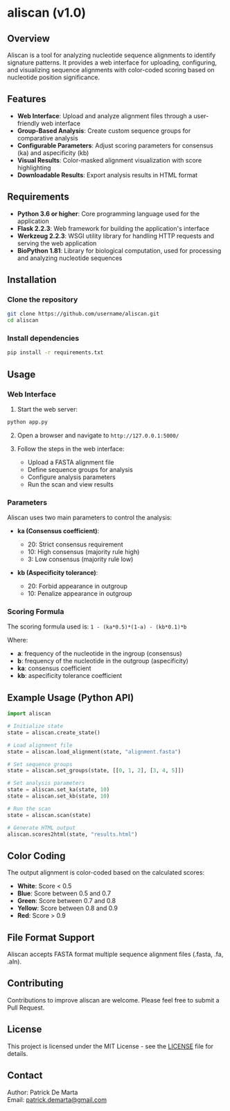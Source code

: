 # aliscan (v1.0)

## Overview

Aliscan is a tool for analyzing nucleotide sequence alignments to identify signature patterns. It provides a web interface for uploading, configuring, and visualizing sequence alignments with color-coded scoring based on nucleotide position significance.

## Features

- **Web Interface**: Upload and analyze alignment files through a user-friendly web interface
- **Group-Based Analysis**: Create custom sequence groups for comparative analysis
- **Configurable Parameters**: Adjust scoring parameters for consensus (ka) and aspecificity (kb)
- **Visual Results**: Color-masked alignment visualization with score highlighting
- **Downloadable Results**: Export analysis results in HTML format

## Requirements

- **Python 3.6 or higher**: Core programming language used for the application
- **Flask 2.2.3**: Web framework for building the application's interface
- **Werkzeug 2.2.3**: WSGI utility library for handling HTTP requests and serving the web application
- **BioPython 1.81**: Library for biological computation, used for processing and analyzing nucleotide sequences

## Installation

### Clone the repository

```bash
git clone https://github.com/username/aliscan.git
cd aliscan
```

### Install dependencies

```bash
pip install -r requirements.txt
```

## Usage

### Web Interface

1. Start the web server:

```bash
python app.py
```

2. Open a browser and navigate to `http://127.0.0.1:5000/`

3. Follow the steps in the web interface:
   - Upload a FASTA alignment file
   - Define sequence groups for analysis
   - Configure analysis parameters
   - Run the scan and view results

### Parameters

Aliscan uses two main parameters to control the analysis:

- **ka (Consensus coefficient)**:

  - 20: Strict consensus requirement
  - 10: High consensus (majority rule high)
  - 3: Low consensus (majority rule low)

- **kb (Aspecificity tolerance)**:
  - 20: Forbid appearance in outgroup
  - 10: Penalize appearance in outgroup

### Scoring Formula

The scoring formula used is: `1 - (ka*0.5)*(1-a) - (kb*0.1)*b`

Where:

- **a**: frequency of the nucleotide in the ingroup (consensus)
- **b**: frequency of the nucleotide in the outgroup (aspecificity)
- **ka**: consensus coefficient
- **kb**: aspecificity tolerance coefficient

## Example Usage (Python API)

```python
import aliscan

# Initialize state
state = aliscan.create_state()

# Load alignment file
state = aliscan.load_alignment(state, "alignment.fasta")

# Set sequence groups
state = aliscan.set_groups(state, [[0, 1, 2], [3, 4, 5]])

# Set analysis parameters
state = aliscan.set_ka(state, 10)
state = aliscan.set_kb(state, 10)

# Run the scan
state = aliscan.scan(state)

# Generate HTML output
aliscan.scores2html(state, "results.html")
```

## Color Coding

The output alignment is color-coded based on the calculated scores:

- **White**: Score < 0.5
- **Blue**: Score between 0.5 and 0.7
- **Green**: Score between 0.7 and 0.8
- **Yellow**: Score between 0.8 and 0.9
- **Red**: Score > 0.9

## File Format Support

Aliscan accepts FASTA format multiple sequence alignment files (.fasta, .fa, .aln).

## Contributing

Contributions to improve aliscan are welcome. Please feel free to submit a Pull Request.

## License

This project is licensed under the MIT License - see the [LICENSE](LICENSE) file for details.

## Contact

Author: Patrick De Marta  
Email: patrick.demarta@gmail.com
